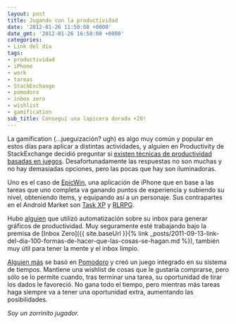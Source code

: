 ```yaml
---
layout: post
title: Jugando con la productividad
date: '2012-01-26 11:50:08 +0000'
date_gmt: '2012-01-26 16:50:08 +0000'
categories:
- Link del día
tags:
- productividad
- iPhone
- work
- tareas
- StackExchange
- pomodoro
- inbox zero
- wishlist
- gamification
sub_title: Conseguí una lapicera dorada +20!
---
```


La gamification (...jueguización? ugh) es algo muy común y popular en estos días para aplicar a distintas actividades, y alguien en Productivity de StackExchange decidió preguntar si [existen técnicas de productividad basadas en juegos](http://productivity.stackexchange.com/questions/2397/do-game-based-methods-exist). Desafortunadamente las respuestas no son muchas y no hay demasiadas opciones, pero las pocas que hay son iluminadoras.

Uno es el caso de [EpicWin](http://itunes.apple.com/gb/app/epicwin/id372927221?mt=8), una aplicación de iPhone que en base a las tareas que uno completa va ganando puntos de experiencia y subiendo su nivel, obteniendo items, y equipando así a un personaje. Sus contrapartes en el Android Market son [Task XP](https://market.android.com/details?id=com.philipk.taskxp&amp;hl=en) y [RLRPG](https://market.android.com/details?id=com.rlrpg.payed).

Hubo [alguien](http://productivity.stackexchange.com/a/2405/1430) que utilizó automatización sobre su inbox para generar gráficos de productividad. Muy seguramente esté trabajando bajo la premisa de [Inbox Zero]({{ site.baseUrl }}{% link _posts/2011-09-13-link-del-dia-100-formas-de-hacer-que-las-cosas-se-hagan.md %}), también muy útil para tener la mente y el inbox limpio.

[Alguien más](http://productivity.stackexchange.com/a/2418/1430) se basó en [Pomodoro](http://www.pomodorotechnique.com/) y creó un juego integrado en su sistema de tiempos. Mantiene una wishlist de cosas que le gustaría comprarse, pero sólo se lo permite cuando, tras terminar una tarea, su oportunidad de tirar los dados le favoreció. No gana todo el tiempo, pero mientras más tareas haga siempre va a tener una oportunidad extra, aumentando las posibilidades.

_Soy un zorrinito jugador._
